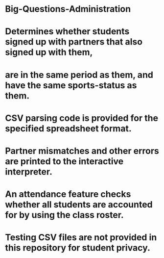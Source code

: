 # Big-Questions-Administration
# Determines whether students signed up with partners that also signed up with them, 
# are in the same period as them, and have the same sports-status as them.
# CSV parsing code is provided for the specified spreadsheet format.
# Partner mismatches and other errors are printed to the interactive interpreter.
# An attendance feature checks whether all students are accounted for by using the class roster.
# Testing CSV files are not provided in this repository for student privacy.
